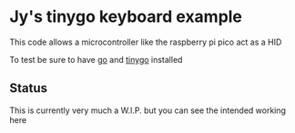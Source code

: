 # Jy's tinygo keyboard example

This code allows a microcontroller like the raspberry pi pico act as a HID 

To test be sure to have [go](https://go.dev/doc/install) and [tinygo](https://tinygo.org/getting-started/install/) installed

## Status

This is currently very much a W.I.P. but you can see the intended working here  
